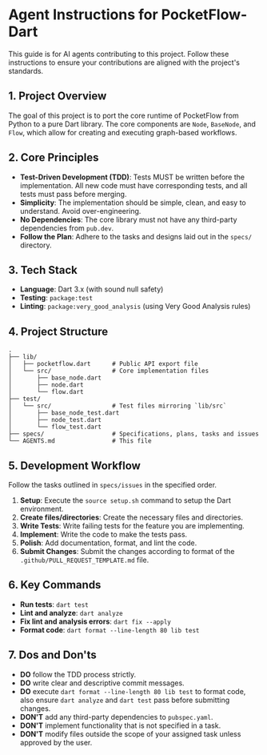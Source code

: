 # Agent Instructions for PocketFlow-Dart

This guide is for AI agents contributing to this project. Follow these instructions to ensure your contributions are aligned with the project's standards.

## 1. Project Overview

The goal of this project is to port the core runtime of PocketFlow from Python to a pure Dart library. The core components are `Node`, `BaseNode`, and `Flow`, which allow for creating and executing graph-based workflows.

## 2. Core Principles

- **Test-Driven Development (TDD)**: Tests MUST be written before the implementation. All new code must have corresponding tests, and all tests must pass before merging.
- **Simplicity**: The implementation should be simple, clean, and easy to understand. Avoid over-engineering.
- **No Dependencies**: The core library must not have any third-party dependencies from `pub.dev`.
- **Follow the Plan**: Adhere to the tasks and designs laid out in the `specs/` directory.

## 3. Tech Stack

- **Language**: Dart 3.x (with sound null safety)
- **Testing**: `package:test`
- **Linting**: `package:very_good_analysis` (using Very Good Analysis rules)

## 4. Project Structure

```
.
├── lib/
│   ├── pocketflow.dart      # Public API export file
│   └── src/                 # Core implementation files
│       ├── base_node.dart
│       ├── node.dart
│       └── flow.dart
├── test/
│   └── src/                 # Test files mirroring `lib/src`
│       ├── base_node_test.dart
│       ├── node_test.dart
│       └── flow_test.dart
├── specs/                   # Specifications, plans, tasks and issues
└── AGENTS.md                # This file
```

## 5. Development Workflow

Follow the tasks outlined in `specs/issues` in the specified order.

1.  **Setup**: Execute the `source setup.sh` command to setup the Dart environment.
2.  **Create files/directories**: Create the necessary files and directories.
3.  **Write Tests**: Write failing tests for the feature you are implementing.
4.  **Implement**: Write the code to make the tests pass.
5.  **Polish**: Add documentation, format, and lint the code.
6.  **Submit Changes**: Submit the changes according to format of the `.github/PULL_REQUEST_TEMPLATE.md` file.

## 6. Key Commands

- **Run tests**: `dart test`
- **Lint and analyze**: `dart analyze`
- **Fix lint and analysis errors**: `dart fix --apply`
- **Format code**: `dart format --line-length 80 lib test`

## 7. Dos and Don'ts

- **DO** follow the TDD process strictly.
- **DO** write clear and descriptive commit messages.
- **DO** execute `dart format --line-length 80 lib test` to format code, also ensure `dart analyze` and `dart test` pass before submitting changes.
- **DON'T** add any third-party dependencies to `pubspec.yaml`.
- **DON'T** implement functionality that is not specified in a task.
- **DON'T** modify files outside the scope of your assigned task unless approved by the user.
